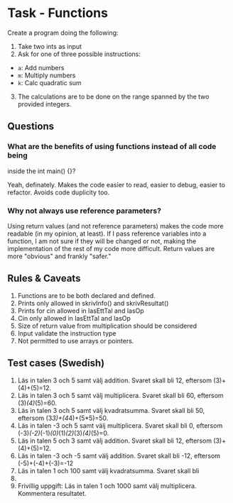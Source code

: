 # Task - Functions

Create a program doing the following:

1. Take two ints as input
2. Ask for one of three possible instructions:
- `a`: Add numbers
- `m`: Multiply numbers
- `k`: Calc quadratic sum
3. The calculations are to be done on the range spanned by the two 
provided integers.


## Questions

### What are the benefits of using functions instead of all code being 
inside the int main() {}?

Yeah, definately. Makes the code easier to read, easier to debug, 
easier to refactor. Avoids code duplicity too.

### Why not always use reference parameters?

Using return values (and not reference parameters) makes the code more 
readable (in my opinion, at least). If I pass reference variables into 
a function, I am not sure if they will be changed or not, making the 
implementation of the rest of my code more difficult. Return values are 
more "obvious" and frankly "safer."

## Rules & Caveats

1. Functions are to be both declared and defined.
2. Prints only allowed in skrivInfo() and skrivResultat()
3. Prints for cin allowed in lasEttTal and lasOp
4. Cin only allowed in lasEttTal and lasOp
5. Size of return value from multiplication should be considered
6. Input validate the instruction type
7. Not permitted to use arrays or pointers.

## Test cases (Swedish)

1. Läs in talen 3 och 5 samt välj addition. Svaret skall bli 12, 
eftersom 
(3)+(4)+(5)=12.
2. Läs in talen 3 och 5 samt välj multiplicera. Svaret skall bli 60, 
eftersom (3)*(4)*(5)=60.
3. Läs in talen 3 och 5 samt välj kvadratsumma. Svaret skall bli 50, 
eftersom (3*3)+(4*4)+(5*5)=50.
4. Läs in talen -3 och 5 samt välj multiplicera. Svaret skall bli 0, 
eftersom (-3)*(-2)*(-1)*(0)*(1)*(2)*(3)*(4)*(5)=0.
5. Läs in talen 5 och 3 samt välj addition. Svaret skall bli 12, 
eftersom 
(3)+(4)+(5)=12.
6. Läs in talen -3 och -5 samt välj addition. Svaret skall bli -12, 
eftersom (-5)+(-4)+(-3)=-12
7. Läs in talen 1 och 100 samt välj kvadratsumma. Svaret skall bli 
338350.
8. Frivillig uppgift: Läs in talen 1 och 1000 samt välj multiplicera. 
Kommentera resultatet.
